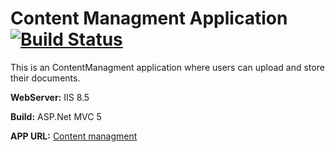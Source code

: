 # Content Managment Application [![Build Status](http://54.173.3.188:8080/buildStatus/icon?job=CM_PRD)](http://54.173.3.188:8080/job/CM_PRD)

This is an ContentManagment application where users can upload and store their documents.

**WebServer:** IIS 8.5

**Build:** ASP.Net MVC 5

**APP URL:** [Content managment](http://ec2-52-23-174-122.compute-1.amazonaws.com:8010/)
